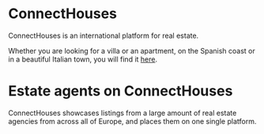 # ConnectHouses
ConnectHouses is an international platform for real estate.

Whether you are looking for a villa or an apartment, on the Spanish coast or in a beautiful Italian town, you will find it [here](https://connecthouses.com/en/).

# Estate agents on ConnectHouses
ConnectHouses showcases listings from a large amount of real estate agencies from across all of Europe, and places them on one single platform.
